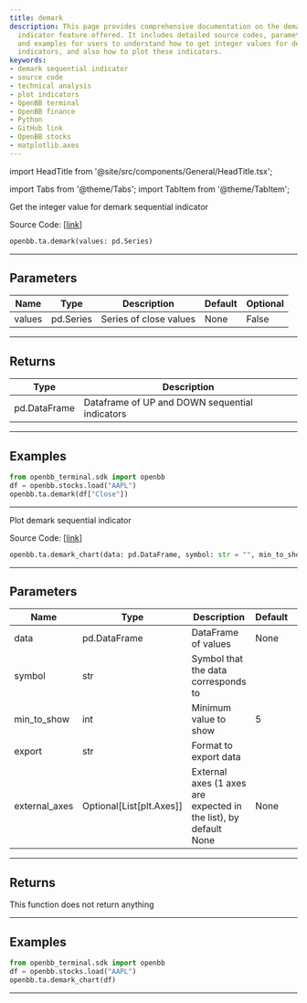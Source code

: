 ```yaml
---
title: demark
description: This page provides comprehensive documentation on the demark sequential
  indicator feature offered. It includes detailed source codes, parameters, returns,
  and examples for users to understand how to get integer values for demark sequential
  indicators, and also how to plot these indicators.
keywords:
- demark sequential indicator
- source code
- technical analysis
- plot indicators
- OpenBB terminal
- OpenBB finance
- Python
- GitHub link
- OpenBB stocks
- matplotlib.axes
---
```


import HeadTitle from '@site/src/components/General/HeadTitle.tsx';

<HeadTitle title="demark - Ta - Reference | OpenBB SDK Docs" />

import Tabs from '@theme/Tabs';
import TabItem from '@theme/TabItem';

<Tabs>
<TabItem value="model" label="Model" default>

Get the integer value for demark sequential indicator

Source Code: [[link](https://github.com/OpenBB-finance/OpenBBTerminal/tree/main/openbb_terminal/common/technical_analysis/momentum_model.py#L257)]

```python
openbb.ta.demark(values: pd.Series)
```

---

## Parameters

| Name | Type | Description | Default | Optional |
| ---- | ---- | ----------- | ------- | -------- |
| values | pd.Series | Series of close values | None | False |


---

## Returns

| Type | Description |
| ---- | ----------- |
| pd.DataFrame | Dataframe of UP and DOWN sequential indicators |
---

## Examples

```python
from openbb_terminal.sdk import openbb
df = openbb.stocks.load("AAPL")
openbb.ta.demark(df["Close"])
```

---

</TabItem>
<TabItem value="view" label="Chart">

Plot demark sequential indicator

Source Code: [[link](https://github.com/OpenBB-finance/OpenBBTerminal/tree/main/openbb_terminal/common/technical_analysis/momentum_view.py#L644)]

```python
openbb.ta.demark_chart(data: pd.DataFrame, symbol: str = "", min_to_show: int = 5, export: str = "", external_axes: Optional[List[matplotlib.axes._axes.Axes]] = None)
```

---

## Parameters

| Name | Type | Description | Default | Optional |
| ---- | ---- | ----------- | ------- | -------- |
| data | pd.DataFrame | DataFrame of values | None | False |
| symbol | str | Symbol that the data corresponds to |  | True |
| min_to_show | int | Minimum value to show | 5 | True |
| export | str | Format to export data |  | True |
| external_axes | Optional[List[plt.Axes]] | External axes (1 axes are expected in the list), by default None | None | True |


---

## Returns

This function does not return anything

---

## Examples

```python
from openbb_terminal.sdk import openbb
df = openbb.stocks.load("AAPL")
openbb.ta.demark_chart(df)
```

---

</TabItem>
</Tabs>
